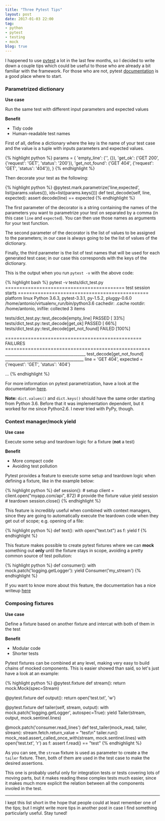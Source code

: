 ```yaml
---
title: "Three Pytest Tips"
layout: post
date: 2017-01-03 22:00
tag:
- python
- pytest
- testing
- mock
blog: true
---
```


I happened to use [pytest](https://github.com/pytest-dev/pytest) a lot in the last few months, so I decided to write down a couple tips which could be useful to those who are already a bit familiar with the framework. For those who are not, pytest [documentation](https://pytest.org/latest/index.html) is a good place where to start.

### Parametrized dictionary

**Use case**

Run the same test with different input parameters and expected values

**Benefit**

- Tidy code
- Human-readable test names

First of all, define a dictionary where the key is the name of your test case
and the value is a tuple with inputs parameters and expected values.

{% highlight python %}
params = {
    'empty_line': ('', {}),
    'get_ok': ('GET 200', {'request': 'GET', 'status': '200'}),
    'get_not_found': ('GET 404', {'request': 'GET', 'status': '404'}),
}
{% endhighlight %}

Then decorate your test as the following:

{% highlight python %}
@pytest.mark.parametrize('line,expected', list(params.values()), ids=list(params.keys()))
def test_decode(self, line, expected):
    assert decode(line) == expected
{% endhighlight %}

The first parameter of the decorator is a string containing the names of the
parameters you want to parametrize your test on separated by a comma (in this
case `line` and `expected`). You can then use those names as arguments for your
test function.

The second parameter of the decorator is the list of values to be assigned to
the parameters; in our case is always going to be the list of values of the
dictionary.

Finally, the third parameter is the list of test names that will be used for each
generated test case; in our case this corresponds with the keys of the dictionary.

This is the output when you run `pytest -v` with the above code:

{% highlight bash %}
pytest -v tests/dict_test.py
========================================== test session starts ==============================================
platform linux  Python 3.6.3, pytest-3.3.1, py-1.5.2, pluggy-0.6.0 /home/antonio/virtualenv_run/bin/python3.6
cachedir: .cache
rootdir: /home/antonio, inifile:
collected 3 items

tests/dict_test.py::test_decode[empty_line] PASSED                                                     [ 33%]
tests/dict_test.py::test_decode[get_ok] PASSED                                                         [ 66%]
tests/dict_test.py::test_decode[get_not_found] FAILED                                                  [100%]

================================================ FAILURES ===================================================
_________________________________________ test_decode[get_not_found] ________________________________________
line = 'GET 404', expected = {'request': 'GET', 'status': '404'}

...
{% endhighlight %}


For more information on pytest parametrization, have a look at the documentation
[here](https://docs.pytest.org/en/latest/parametrize.html).

**Note:** `dict.values()` and `dict.keys()` should have the same order starting
from Python 3.6. Before that it was implementation dependent, but it worked for
me since Python2.6. I never tried with PyPy, though.

### Context manager/mock yield

**Use case**

Execute some setup and teardown logic for a fixture (**not** a test)

**Benefit**

- More compact code
- Avoiding test pollution

Pytest provides a feature to execute some setup and teardown logic
when defining a fixture, like in the example below:

{% highlight python %}
def session():
    # setup
    client = client.open("myapp.com/api", 872)
	# provide the fixture value
    yield session
    # teardown
    session.close()
{% endhighlight %}

This feature is incredibly useful when combined with context managers,
since they are going to automatically execute the teardown code when
they get out of scope; e.g. opening of a file:

{% highlight python %}
def text():
    with open("text.txt") as f:
        yield f
{% endhighlight %}

This feature makes possible to create pytest fixtures where we can **mock**
something out **only** until the fixture stays in scope, avoiding a pretty
common source of test pollution:

{% highlight python %}
def consumer():
    with mock.patch('logging.getLogger'):
        yield Consumer('my_stream')
{% endhighlight %}

If you want to know more about this feature, the documentation has a nice
writeup
[here](https://docs.pytest.org/en/latest/fixture.html#fixture-finalization-executing-teardown-code)

### Composing fixtures

**Use case**

Define a fixture based on another fixture and intercat with both of them
in the test

**Benefit**
- Modular code
- Shorter tests

Pytest fixtures can be combined at any level, making very easy to build
chains of mocked components. This is easier showed than said, so let's
just have a look at an example:

{% highlight python %}
@pytest.fixture
def stream():
    return mock.Mock(spec=Stream)

@pytest.fixture
def output():
    return open('test.txt', 'w')

@pytest.fixture
def tailer(self, stream, output):
    with mock.patch('logging.getLogger', autospec=True):
        yield Tailer(stream, output, mock.sentinel.lines)

@mock.patch('consumer.read_lines')
def test_tailer(mock_read, tailer, stream):
    stream.fetch.return_value = "test\n"
    tailer.run()
    mock_read.assert_called_once_with(stream, mock.sentinel.lines)
    with open('test.txt', 'r') as f:
        assert f.read() == "test"
{% endhighlight %}

As you can see, the `stream` fixture is used as parameter to create a
the `tailer` fixture. Then, both of them are used in the test case to
make the desired assertions.

This one is probably useful only for integration tests or tests covering
lots of moving parts, but it makes reading these complex tests much
easier, since it makes much more explicit the relation between all
the components involed in the test.

---

I kept this list short in the hope that people could at least remember one of
the tips; but I might write more tips in another post in case I find something
particularly useful. Stay tuned!
